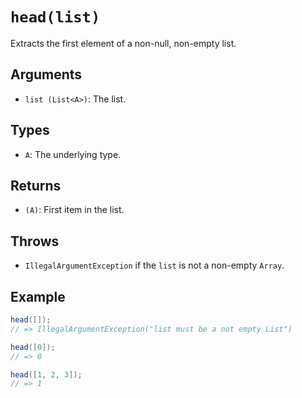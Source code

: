 # `head(list)`

Extracts the first element of a non-null, non-empty list.

## Arguments

* `list (List<A>)`: The list.

## Types

* `A`: The underlying type.

## Returns

* `(A)`: First item in the list.

## Throws

* `IllegalArgumentException` if the `list` is not a non-empty `Array`.

## Example

```java
head([]);
// => IllegalArgumentException("list must be a not empty List")

head([0]);
// => 0

head([1, 2, 3]);
// => 1
```
